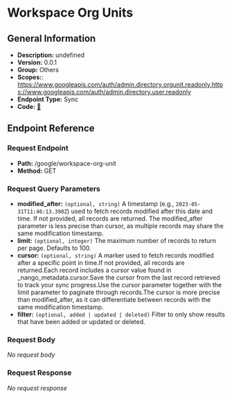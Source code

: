 # Workspace Org Units

## General Information

- **Description:** undefined
- **Version:** 0.0.1
- **Group:** Others
- **Scopes:**: https://www.googleapis.com/auth/admin.directory.orgunit.readonly,https://www.googleapis.com/auth/admin.directory.user.readonly
- **Endpoint Type:** Sync
- **Code:** [🔗](https://github.com/NangoHQ/integration-templates/tree/main/integrations/google/syncs/workspace-org-units.ts)

## Endpoint Reference

### Request Endpoint

- **Path:** /google/workspace-org-unit
- **Method:** GET

### Request Query Parameters

- **modified_after:** `(optional, string)` A timestamp (e.g., `2023-05-31T11:46:13.390Z`) used to fetch records modified after this date and time. If not provided, all records are returned. The modified_after parameter is less precise than cursor, as multiple records may share the same modification timestamp.
- **limit:** `(optional, integer)` The maximum number of records to return per page. Defaults to 100.
- **cursor:** `(optional, string)` A marker used to fetch records modified after a specific point in time.If not provided, all records are returned.Each record includes a cursor value found in _nango_metadata.cursor.Save the cursor from the last record retrieved to track your sync progress.Use the cursor parameter together with the limit parameter to paginate through records.The cursor is more precise than modified_after, as it can differentiate between records with the same modification timestamp.
- **filter:** `(optional, added | updated | deleted)` Filter to only show results that have been added or updated or deleted.

### Request Body

_No request body_

### Request Response

_No request response_
